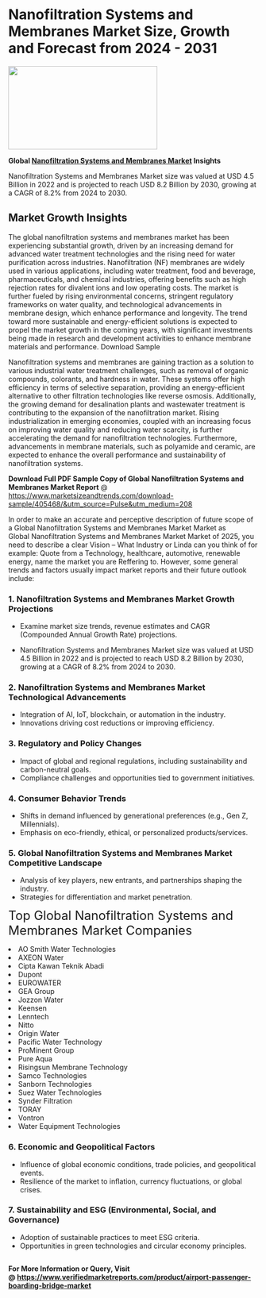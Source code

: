 <H1>Nanofiltration Systems and Membranes Market Size, Growth and Forecast from 2024 - 2031</H1><img class="aligncenter size-medium wp-image-584254" src="https://thirdeyenews.in/wp-content/uploads/2024/09/Global-Market-Research-300x168.jpeg" alt="" width="300" height="168" /><p><strong>Global&nbsp;<a href="https://www.marketsizeandtrends.com/download-sample/405468/&amp;utm_source=Pulse&amp;utm_medium=208">Nanofiltration Systems and Membranes Market</a> Insights</strong></p><p>Nanofiltration Systems and Membranes Market size was valued at USD 4.5 Billion in 2022 and is projected to reach USD 8.2 Billion by 2030, growing at a CAGR of 8.2% from 2024 to 2030.</p><p><h2>Market Growth Insights</h2> <p>The global nanofiltration systems and membranes market has been experiencing substantial growth, driven by an increasing demand for advanced water treatment technologies and the rising need for water purification across industries. Nanofiltration (NF) membranes are widely used in various applications, including water treatment, food and beverage, pharmaceuticals, and chemical industries, offering benefits such as high rejection rates for divalent ions and low operating costs. The market is further fueled by rising environmental concerns, stringent regulatory frameworks on water quality, and technological advancements in membrane design, which enhance performance and longevity. The trend toward more sustainable and energy-efficient solutions is expected to propel the market growth in the coming years, with significant investments being made in research and development activities to enhance membrane materials and performance. Download Sample </p> <p>Nanofiltration systems and membranes are gaining traction as a solution to various industrial water treatment challenges, such as removal of organic compounds, colorants, and hardness in water. These systems offer high efficiency in terms of selective separation, providing an energy-efficient alternative to other filtration technologies like reverse osmosis. Additionally, the growing demand for desalination plants and wastewater treatment is contributing to the expansion of the nanofiltration market. Rising industrialization in emerging economies, coupled with an increasing focus on improving water quality and reducing water scarcity, is further accelerating the demand for nanofiltration technologies. Furthermore, advancements in membrane materials, such as polyamide and ceramic, are expected to enhance the overall performance and sustainability of nanofiltration systems. </p><p><span class=""><strong>Download Full PDF Sample Copy of Global Nanofiltration Systems and Membranes Market Report</strong> @ <a href="https://www.marketsizeandtrends.com/download-sample/405468/&amp;utm_source=Pulse&amp;utm_medium=208" target="_blank">https://www.marketsizeandtrends.com/download-sample/405468/&amp;utm_source=Pulse&amp;utm_medium=208</a></span></p><p>In order to make an accurate and perceptive description of future scope of a Global&nbsp;Nanofiltration Systems and Membranes Market Market as Global&nbsp;Nanofiltration Systems and Membranes Market Market of 2025, you need to describe a clear Vision &ndash; What Industry or Linda can you think of for example: Quote from a Technology, healthcare, automotive, renewable energy, name the market you are Reffering to. However, some general trends and factors usually impact market reports and their future outlook include:</p><h3>1.&nbsp;<strong>Nanofiltration Systems and Membranes Market Growth Projections</strong></h3><ul><li>Examine market size trends, revenue estimates and CAGR (Compounded Annual Growth Rate) projections.</li><li><p>Nanofiltration Systems and Membranes Market size was valued at USD 4.5 Billion in 2022 and is projected to reach USD 8.2 Billion by 2030, growing at a CAGR of 8.2% from 2024 to 2030.</p></li></ul><h3>2.&nbsp;<strong>Nanofiltration Systems and Membranes Market Technological Advancements</strong></h3><ul><li>Integration of AI, IoT, blockchain, or automation in the industry.</li><li>Innovations driving cost reductions or improving efficiency.</li></ul><h3>3.&nbsp;<strong>Regulatory and Policy Changes</strong></h3><ul><li>Impact of global and regional regulations, including sustainability and carbon-neutral goals.</li><li>Compliance challenges and opportunities tied to government initiatives.</li></ul><h3>4.&nbsp;<strong>Consumer Behavior Trends</strong></h3><ul><li>Shifts in demand influenced by generational preferences (e.g., Gen Z, Millennials).</li><li>Emphasis on eco-friendly, ethical, or personalized products/services.</li></ul><h3>5.&nbsp;<strong>Global Nanofiltration Systems and Membranes Market Competitive Landscape</strong></h3><ul><li>Analysis of key players, new entrants, and partnerships shaping the industry.</li><li>Strategies for differentiation and market penetration.</li></ul><p data-pm-slice="1 1 []"><span style="color: inherit; font-family: inherit; font-size: 25px;">Top Global Nanofiltration Systems and Membranes Market Companies</span></p><div class="" data-test-id=""><p><li>AO Smith Water Technologies</li><li> AXEON Water</li><li> Cipta Kawan Teknik Abadi</li><li> Dupont</li><li> EUROWATER</li><li> GEA Group</li><li> Jozzon Water</li><li> Keensen</li><li> Lenntech</li><li> Nitto</li><li> Origin Water</li><li> Pacific Water Technology</li><li> ProMinent Group</li><li> Pure Aqua</li><li> Risingsun Membrane Technology</li><li> Samco Technologies</li><li> Sanborn Technologies</li><li> Suez Water Technologies</li><li> Synder Filtration</li><li> TORAY</li><li> Vontron</li><li> Water Equipment Technologies</li></p></div><h3>6.&nbsp;<strong>Economic and Geopolitical Factors</strong></h3><ul><li>Influence of global economic conditions, trade policies, and geopolitical events.</li><li>Resilience of the market to inflation, currency fluctuations, or global crises.</li></ul><h3>7.&nbsp;<strong>Sustainability and ESG (Environmental, Social, and Governance)</strong></h3><ul><li>Adoption of sustainable practices to meet ESG criteria.</li><li>Opportunities in green technologies and circular economy principles.</li></ul><h2><strong style="font-size: 14px;">For More Information or Query, Visit @&nbsp;</strong><a style="background-color: #ffffff; font-size: 14px;" href="https://www.marketsizeandtrends.com/report/nanofiltration-systems-and-membranes-market/" target="_blank">https://www.verifiedmarketreports.com/product/airport-passenger-boarding-bridge-market</a></h2>
